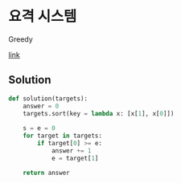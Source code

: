 # 요격 시스템

Greedy

[link](https://school.programmers.co.kr/learn/courses/30/lessons/181188?language=python3)

## Solution

```python
def solution(targets):
    answer = 0
    targets.sort(key = lambda x: [x[1], x[0]])
    
    s = e = 0
    for target in targets:
        if target[0] >= e:
            answer += 1
            e = target[1]

    return answer 
```

